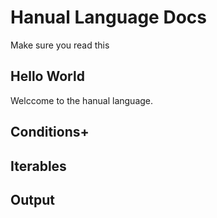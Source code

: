 # Hanual Language Docs
Make sure you read this

## Hello World

Welccome to the hanual language. 
## Conditions+

## Iterables

## Output